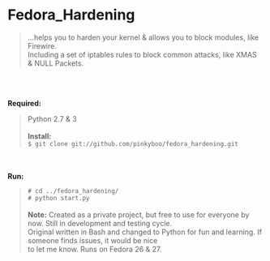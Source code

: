 # Fedora_Hardening

> …helps you to harden your kernel & allows you to block modules, like Firewire.<br>
> Including a set of iptables rules to block common attacks, like XMAS & NULL Packets.

<br><br>

<b>Required:</b><br>
> Python 2.7 & 3
<br><br>
<b>Install:</b><br>
> `$ git clone git://github.com/pinkyboo/fedora_hardening.git`
>
<br><br>
<b>Run:</b><br>
> `# cd ../fedora_hardening/`<br>
> `# python start.py`
<br><br>
<b>Note:</b>
>Created as a private project, but free to use for everyone by now.
>Still in development and testing cycle. <br>Original written in Bash and changed to Python for fun and learning.
>If someone finds issues, it would be nice<br>to let me know. Runs on Fedora 26 & 27.
